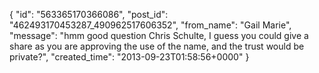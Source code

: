  {
   "id": "563365170366086",
   "post_id": "462493170453287_490962517606352",
   "from_name": "Gail Marie",
   "message": "hmm good question Chris Schulte, I guess you could give a share as you are approving the use of the name, and the trust would be private?",
   "created_time": "2013-09-23T01:58:56+0000"
 }
